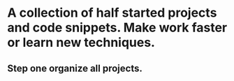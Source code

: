 # A collection of half started projects and code snippets. Make work faster or learn new techniques.

## Step one organize all projects.